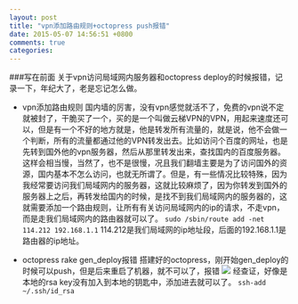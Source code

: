 ```yaml
---
layout: post
title: "vpn添加路由规则+octopress push报错"
date: 2015-05-07 14:56:51 +0800
comments: true
categories: 
---
```

###写在前面
关于vpn访问局域网内服务器和octopress deploy的时候报错，记录一下，年纪大了，老是忘记怎么做。

<!--more-->
+ vpn添加路由规则
国内墙的厉害，没有vpn感觉就活不了，免费的vpn说不定就被封了，干脆买了一个，买的是一个叫做云梯VPN的VPN，用起来速度还可以，但是有一个不好的地方就是，他是转发所有流量的，就是说，他不会做一个判断，所有的流量都通过他的VPN转发出去。比如访问个百度的网址，也是先转到国外他的vpn服务器，然后从那里转发出来，查找国内的百度服务器。这样会相当慢，当然了，也不是很慢，况且我们翻墙主要是为了访问国外的资源，国内基本不怎么访问，也就无所谓了。但是，有一些情况比较特殊，因为我经常要访问我们局域网内的服务器，这就比较麻烦了，因为你转发到国外的服务器上之后，再转发给国内的时候，是找不到我们局域网内的服务器的，这就需要添加一个路由规则，让所有有关访问局域网内的ip的请求，不走vpn，而是走我们局域网内的路由器就可以了。
`sudo /sbin/route add -net 114.212 192.168.1.1`
114.212是我们局域网的ip地址段，后面的192.168.1.1是路由器的ip地址。

+ octopress rake gen_deploy报错
搭建好的octopress，刚开始gen_deploy的时候可以push，但是后来重启了机器，就不可以了，报错
![](http://i1066.photobucket.com/albums/u407/5681713/everything/octopress_zpsuen9rm2b.png)
经查证，好像是本地的rsa key没有加入到本地的钥匙中，添加进去就可以了。
`ssh-add ~/.ssh/id_rsa`
